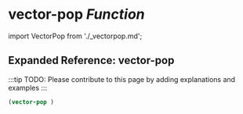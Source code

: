 # **vector-pop** *Function*

import VectorPop from './_vectorpop.md';

<VectorPop />

## Expanded Reference: vector-pop

:::tip
TODO: Please contribute to this page by adding explanations and examples
:::

```lisp
(vector-pop )
```
